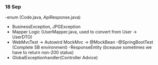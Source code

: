 ###

### 18 Sep

-enum (Code.java, ApiResponse.java)
- BusinessException, JPGException
- Mapper Logic (UserMapper.java, used to convert from User -> UserDTO)
- WebMvcTest -> Autowird MockMvc -> @MockBean
-@SpringBootTest (Complete SB environment)
-ResponseEntity (bceause sometimes we have to return non-200 status)
- GlobalExceptionhandler(Controller Advice)